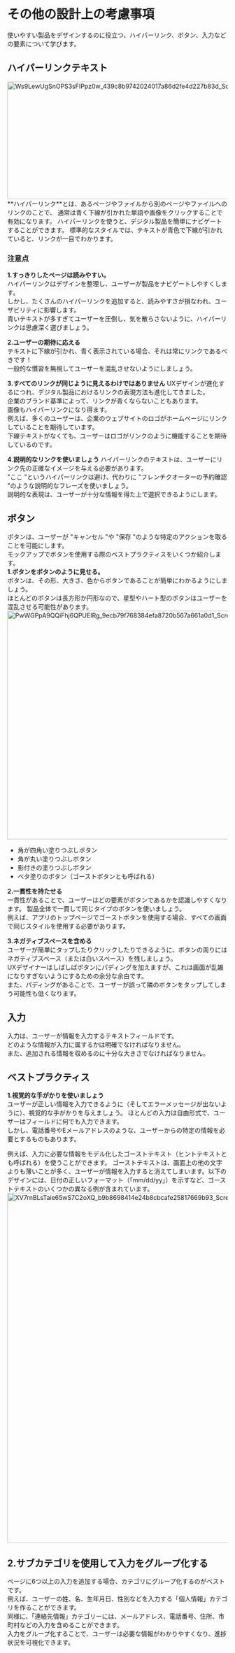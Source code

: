 # その他の設計上の考慮事項
使いやすい製品をデザインするのに役立つ、ハイパーリンク、ボタン、入力などの要素について学びます。
## ハイパーリンクテキスト
<img width="894" height="269" alt="Ws9LewUgSnOPS3sFIPpz0w_439c8b9742024017a86d2fe4d227b83d_Screen-Shot-2021-03-06-at-10 43 15-PM" src="https://github.com/user-attachments/assets/74343097-b43f-485d-8258-0557449e649c" />
**ハイパーリンク**とは、あるページやファイルから別のページやファイルへのリンクのことで、  
通常は青く下線が引かれた単語や画像をクリックすることで有効になります。  
ハイパーリンクを使うと、デジタル製品を簡単にナビゲートすることができます。  
標準的なスタイルでは、テキストが青色で下線が引かれていると、リンクが一目でわかります。  

### 注意点
**1.すっきりしたページは読みやすい。**  
ハイパーリンクはデザインを整理し、ユーザーが製品をナビゲートしやすくします。  
しかし、たくさんのハイパーリンクを追加すると、読みやすさが損なわれ、ユーザビリティに影響します。  
青いテキストが多すぎてユーザーを圧倒し、気を散らさないように、ハイパーリンクは思慮深く選びましょう。

**2.ユーザーの期待に応える**  
テキストに下線が引かれ、青く表示されている場合、それは常にリンクであるべきです！  
一般的な慣習を無視してユーザーを混乱させないようにしましょう。  

**3.すべてのリンクが同じように見えるわけではありません** 
UXデザインが進化するにつれ、デジタル製品におけるリンクの表現方法も進化してきました。  
企業のブランド基準によって、リンクが青くならないこともあります。  
画像もハイパーリンクになり得ます。  
例えば、多くのユーザーは、企業のウェブサイトのロゴがホームページにリンクしていることを期待しています。   
下線テキストがなくても、ユーザーはロゴがリンクのように機能することを期待しているのです。

**4.説明的なリンクを使いましょう**
ハイパーリンクのテキストは、ユーザーにリンク先の正確なイメージを与える必要があります。  
"ここ "というハイパーリンクは避け、代わりに "フレンチクオーターの予約確認 "のような説明的なフレーズを使いましょう。  
説明的な表現は、ユーザーが十分な情報を得た上で選択できるようにします。  

## ボタン
ボタンは、ユーザーが "キャンセル "や "保存 "のような特定のアクションを取ることを可能にします。  
モックアップでボタンを使用する際のベストプラクティスをいくつか紹介します。  
**1.ボタンをボタンのように見せる。**  
ボタンは、その形、大きさ、色からボタンであることが簡単にわかるようにしましょう。  
ほとんどのボタンは長方形か円形なので、星型やハート型のボタンはユーザーを混乱させる可能性があります。
<img width="1484" height="523" alt="PwWGPpA9QQiFhj6QPUEIRg_9ecb79f768384efa8720b567a661a0d1_Screen-Shot-2021-03-10-at-8 40 05-AM" src="https://github.com/user-attachments/assets/71789aa2-aa99-4cda-857d-26ced3f35a40" />

- 角が四角い塗りつぶしボタン
- 角が丸い塗りつぶしボタン
- 影付きの塗りつぶしボタン
- ベタ塗りのボタン（ゴーストボタンとも呼ばれる）

**2.一貫性を持たせる**  
一貫性があることで、ユーザーはどの要素がボタンであるかを認識しやすくなります。
製品全体で一貫して同じタイプのボタンを使いましょう。  
例えば、アプリのトップページでゴーストボタンを使用する場合、すべての画面で同じスタイルを使用する必要があります。  

**3.ネガティブスペースを含める**  
ユーザーが簡単にタップしたりクリックしたりできるように、ボタンの周りにはネガティブスペース（または白いスペース）を残しましょう。  
UXデザイナーはしばしばボタンにパディングを加えますが、これは画面が乱雑になりすぎないようにするための余分な余白です。  
また、パディングがあることで、ユーザーが誤って隣のボタンをタップしてしまう可能性も低くなります。 


## 入力
入力は、ユーザーが情報を入力するテキストフィールドです。  
どのような情報が入力に属するかは明確でなければなりません。  
また、追加される情報を収めるのに十分な大きさでなければなりません。

## ベストプラクティス
**1.視覚的な手がかりを使いましょう**  
ユーザーが正しい情報を入力できるように（そしてエラーメッセージが出ないように）、視覚的な手がかりを与えましょう。
ほとんどの入力は自由形式で、ユーザーはフィールドに何でも入力できます。  
しかし、電話番号やEメールアドレスのような、ユーザーからの特定の情報を必要とするものもあります。  

例えば、入力に必要な情報をモデル化したゴーストテキスト（ヒントテキストとも呼ばれる）を使うことができます。 ゴーストテキストは、画面上の他の文字よりも薄いことが多く、ユーザーが情報を入力すると消えてしまいます。以下のデザインには、日付の正しいフォーマット（「mm/dd/yy」）を示すなど、ゴーストテキストのいくつかの異なる例が含まれています。 
<img width="1452" height="801" alt="XV7rnBLsTaie65wS7C2oXQ_b9b8698414e24b8cbcafe25817669b93_Screen-Shot-2021-03-10-at-6 01 31-PM" src="https://github.com/user-attachments/assets/f6b89f03-59b6-41e2-a906-64e4140fd9d4" />


## 2.サブカテゴリを使用して入力をグループ化する
ページに6つ以上の入力を追加する場合、カテゴリにグループ化するのがベストです。  
例えば、ユーザーの姓、名、生年月日、性別などを入力する「個人情報」カテゴリを作ることができます。  
同様に、「連絡先情報」カテゴリーには、メールアドレス、電話番号、住所、市町村などの入力を含めることができます。  
入力をグループ化することで、ユーザーは必要な情報がわかりやすくなり、進捗状況を可視化できます。  
